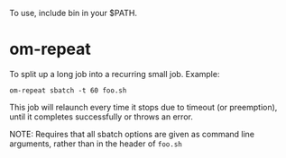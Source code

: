 To use, include bin in your $PATH.

# om-repeat

To split up a long job into a recurring small job. Example:

```om-repeat sbatch -t 60 foo.sh```

This job will relaunch every time it stops due to timeout (or preemption), until it completes successfully or throws an error.

NOTE: Requires that all sbatch options are given as command line arguments, rather than in the header of `foo.sh`
